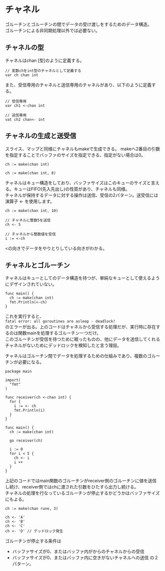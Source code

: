 # チャネル

ゴルーチンとゴルーチンの間でデータの受け渡しをするためのデータ構造。  
ゴルーチンによる非同期処理以外では必要ない。  

## チャネルの型
チャネルはchan [型]のように定義する。
~~~
// 変数chをint型のチャネルとして定義する
var ch chan int
~~~  

また、受信専用のチャネルと送信専用のチャネルがあり、以下のように定義する。  
~~~  
// 受信専用
var ch1 <-chan int

// 送信専用
vat ch2 chan<- int
~~~  

## チャネルの生成と送受信

スライス、マップと同様にチャネルもmakeで生成できる。
makeへ2番目の引数を指定することでバッファのサイズを指定できる、指定がない場合は0。  
~~~
ch := make(chan int)

ch := make(chan int, 8)
~~~  
チャネルはキュー構造をしており、バッファサイズはこのキューのサイズと言える。キューはFIFO(先入先出し)の性質があり、チャネルも同様。  
チャネルが保持するデータに対する操作は送信、受信の2パターン。送受信には演算子 <- を使用します。  
~~~  
ch := make(chan int, 10)

// チャネルに整数5を送信
ch <- 5

// チャネルから整数値を受信
i := <-ch
~~~  
<の向きでデータをやりとりしている向きがわかる。  

## チャネルとゴルーチン
チャネルはキューとしてのデータ構造を持つが、単純なキューとして使えるようにデザインされていない。  

~~~  
func main() {
  ch := make(chan int)
  fmt.Println(<-ch)
}
~~~  
これを実行すると、  
```fatal error: all goroutines are asleep - deadlock!```  
のエラーが出る。上のコードはチャネルから受信する処理だが、実行時に存在するのは関数mainを処理するゴルーチン一つだけ。  
このゴルーチンが受信を待つために眠ったものの、他にデータを送信してくれるチャネルがないためにデッドロックを検知したと言う理屈。  

チャネルはゴルーチン間でデータを処理するための仕組みであり、複数のゴルーチンが必要になる。  
~~~  
package main

import(
  "fmt"
)

func receiver(ch <-chan int) {
  for {
    i := <- ch
    fmt.Println(i)
  }
}

func main() {
  ch := make(chan int)

  go receiver(ch)

  i := 0
  for i < 5 {
    ch <- i
    i ++
  }
}
~~~  
上記のコードではmain関数のゴルーチンがreceiver側のゴルーチンに値を送信し続け、receiver側ではchに渡された引数をひたすら出力し続ける。  
チャネルの処理を行なっているゴルーチンが停止するかどうかはバッファサイズにもよる。  
~~~  
ch := make(chan rune, 3)

ch <- 'A'
ch <- 'B'
ch <- 'C'
ch <- 'D' // デッドロック発生
~~~  
ゴルーチンが停止する条件は  
- バッファサイズが0、またはバッファ内がからのチャネルからの受信
- バッファサイズが0、またはバッファ内に空きがないチャネルへの送信
の２パターン。  

